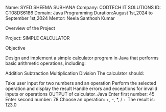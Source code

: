 Name: SYED SHEEMA SUBHANA Company: CODTECH IT SOLUTIONS ID: CT08DS6186 Domain: Java Programming Duration:August 1st,2024 to September 1st,2024 Mentor: Neela Santhosh Kumar

Overview of the Project

Project: SIMPLE CALCULATOR

Objective

Design and implement a simple calculator program in Java that performs basic arithmetic operations, including:

Addition
Subtraction
Multiplication
Division
The calculator should:

Take user input for two numbers and an operation
Perform the selected operation and display the result
Handle errors and exceptions for invalid inputs or operations
OUTPUT of calculator_Java
Enter first number: 
45
Enter second number: 
78
Choose an operation: +, -, *, /
+
The result is: 123.0

